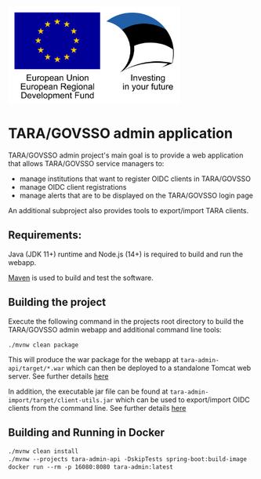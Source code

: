 <img src="doc/img/eu_regional_development_fund_horizontal.jpg" width="350" height="200">

# TARA/GOVSSO admin application

TARA/GOVSSO admin project's main goal is to provide a web application that allows TARA/GOVSSO service managers to:
* manage institutions that want to register OIDC clients in TARA/GOVSSO
* manage OIDC client registrations
* manage alerts that are to be displayed on the TARA/GOVSSO login page

An additional subproject also provides tools to export/import TARA clients. 


## Requirements:

Java (JDK 11+) runtime and Node.js (14+) is required to build and run the webapp.

[Maven](https://maven.apache.org/) is used to build and test the software.

## Building the project

Execute the following command in the projects root directory to build the TARA/GOVSSO admin webapp and additional command line tools:

```shell
./mvnw clean package
```

This will produce the war package for the webapp at `tara-admin-api/target/*.war` which can then be deployed to a standalone Tomcat web server. See further details [here](tara-admin-api/README.md)

In addition, the executable jar file can be found at `tara-admin-import/target/client-utils.jar` which can be used to export/import OIDC clients from the command line. See further details [here](tara-admin-import/README.md)

## Building and Running in Docker

```shell
./mvnw clean install
./mvnw --projects tara-admin-api -DskipTests spring-boot:build-image
docker run --rm -p 16080:8080 tara-admin:latest
```
